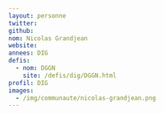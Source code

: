 ```yaml
---
layout: personne
twitter: 
github: 
nom: Nicolas Grandjean
website: 
annees: DIG
defis: 
  - nom: DGGN
    site: /defis/dig/DGGN.html
profil: DIG
images:
  - /img/communaute/nicolas-grandjean.png
---
```

